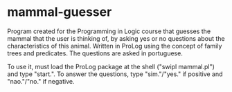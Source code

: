 # mammal-guesser
Program created for the Programming in Logic course that guesses the mammal that the user is thinking of, by asking yes or no questions about the characteristics of this animal.
Written in ProLog using the concept of family trees and predicates.
The questions are asked in portuguese.

To use it, must load the ProLog package at the shell ("swipl mammal.pl") and type "start.". To answer the questions, type "sim."/"yes." if positive and "nao."/"no." if negative.
